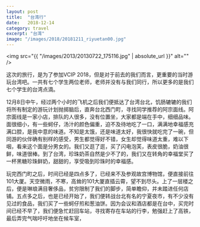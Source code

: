 ```yaml
---
layout: post
title:  "台湾行"
date:   2018-12-14
category: travel
excerpt: "台湾"
image: "/images/2018/20181211_riyuetan00.jpg"
---
```


<span class="image fit"><img src="{{ "/images/2013/20130722_175116.jpg" | absolute_url }}" alt="" /></span>

这次的旅行，是为了参加VCIP 2018，但是对于前去的我们而言，更重要的当时游玩台湾吧。一共有七个学生两位老师，老师并没有与我们同行，所以更多的是我们七个学生的台湾点滴。

12月8日中午，经过两个小时的飞机之后我们便抵达了台湾台北，饥肠辘辘的我们将所有制定的游玩计划抛掷脑后，直奔台北西门町，寻找同学推荐的阿宗面线。阿宗面线是一家小店，排队的人很多，没有位置坐，大家都是端在手中，细细品味。面很细小，有一些蚵仔，汤汁的颜色偏重，迫不及待地吃了一口，满满地幸福感充满口腔，是我中意的味道。不知是太饿，还是味道太好，我很快就吃完了一碗，但同游的伙伴确有别样的感受，男生都觉得好不错，女生却觉得味道太重，难以下咽，看来这个面是分男女的。我们又逛了逛，买了闪电泡芙，表皮很脆，奶油很鲜，味道很棒。到了台湾，珍珠奶茶自然是少不了的，我们又在转角的幸福堂买了一杯黑糖珍珠鲜奶，甜甜的，享受吸到珍珠时的幸福感。

玩完西门町之后，时间已经是四点多了，已经来不及参观故宫博物馆，便直接前往101大厦。天空微雨，不寒，高耸的101大厦直插云霄，望不到尽头。上了一层楼之后，便是琳琅满目奢侈品，贫穷限制了我们的脚步，简单瞻仰，并未踏进任何店铺。五点多之后，也是已经开始了，我们便转战台北有名的宁夏夜市，有不少没有见过的食品，我们买了一些蚵仔煎和葱油饼。因为会议和酒店都是在台中，买完时间已经不早了，我们便急忙赶回车站，寻找寄存在车站的行李，勉强赶上了高铁，最后弄完气喘吁吁地坐在候车室，

<center class="half">
    <img src="{{ "/images/2013/20130722_175116.jpg" | absolute_url }}" alt="" hight="200"/><img src="{{ "/images/2013/20130722_175116.jpg" | absolute_url }}" alt="" hight="200"/>
</center>
